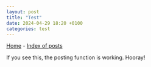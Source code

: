 ```yaml
---
layout: post
title: "Test"
date: 2024-04-29 18:20 +0100
categories: test
---
```


[Home](/) - [Index of posts](/posts.md)

If you see this, the posting function is working. Hooray!